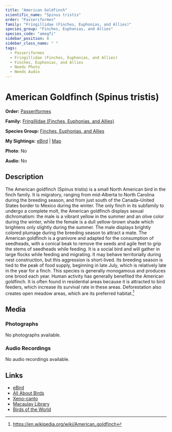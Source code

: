 ```yaml
---
title: "American Goldfinch"
scientific_name: "Spinus tristis"
order: "Passeriformes"
family: "Fringillidae (Finches, Euphonias, and Allies)"
species_group: "Finches, Euphonias, and Allies"
species_code: "amegfi"
sidebar_position: 8
sidebar_class_name: " "
tags: 
  - Passeriformes
  - Fringillidae (Finches, Euphonias, and Allies)
  - Finches, Euphonias, and Allies
  - Needs Photo
  - Needs Audio
---
```


# American Goldfinch (Spinus tristis)

**Order:** [Passeriformes](/tags/passeriformes)

**Family:** [Fringillidae (Finches, Euphonias, and Allies)](/tags/fringillidae-finches-euphonias-and-allies)

**Species Group:** [Finches, Euphonias, and Allies](/tags/finches-euphonias-and-allies)

**My Sightings:** [eBird](https://ebird.org/lifelist?r=world&time=life&spp=amegfi) | [Map](/map?species_code=amegfi)

**Photo**: No 

**Audio**: No

## Description
The American goldfinch (Spinus tristis) is a small North American bird in the finch family. It is migratory, ranging from mid-Alberta to North Carolina during the breeding season, and from just south of the Canada–United States border to Mexico during the winter.
The only finch in its subfamily to undergo a complete molt, the American goldfinch displays sexual dichromatism: the male is a vibrant yellow in the summer and an olive color during the winter, while the female is a dull yellow-brown shade which brightens only slightly during the summer. The male displays brightly colored plumage during the breeding season to attract a mate.
The American goldfinch is a granivore and adapted for the consumption of seedheads, with a conical beak to remove the seeds and agile feet to grip the stems of seedheads while feeding. It is a social bird and will gather in large flocks while feeding and migrating. It may behave territorially during nest construction, but this aggression is short-lived. Its breeding season is tied to the peak of food supply, beginning in late July, which is relatively late in the year for a finch. This species is generally monogamous and produces one brood each year.
Human activity has generally benefited the American goldfinch. It is often found in residential areas because it is attracted to bird feeders, which increase its survival rate in these areas. Deforestation also creates open meadow areas, which are its preferred habitat.[^1]

[^1]: https://en.wikipedia.org/wiki/American_goldfinch

## Media
### Photographs
No photographs available.

### Audio Recordings
No audio recordings available.

## Links
* [eBird](https://ebird.org/species/amegfi) 
* [All About Birds](https://www.allaboutbirds.org/guide/amegfi) 
* [Xeno-canto](https://www.xeno-canto.org/species/spinus-tristis) 
* [Macaulay Library](https://search.macaulaylibrary.org/catalog?taxonCode=amegfi&sort=rating_rank_desc)
* [Birds of the World](https://birdsoftheworld.org/bow/species/amegfi)
